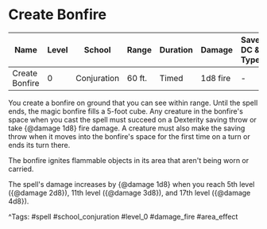 # Create Bonfire

| Name | Level | School | Range | Duration | Damage | Save DC & Type |
|------|-------|--------|-------|----------|--------|----------------|
| Create Bonfire | 0 | Conjuration | 60 ft. | Timed | 1d8 fire | - |

You create a bonfire on ground that you can see within range. Until the spell ends, the magic bonfire fills a 5-foot cube. Any creature in the bonfire's space when you cast the spell must succeed on a Dexterity saving throw or take {@damage 1d8} fire damage. A creature must also make the saving throw when it moves into the bonfire's space for the first time on a turn or ends its turn there.

The bonfire ignites flammable objects in its area that aren't being worn or carried.

The spell's damage increases by {@damage 1d8} when you reach 5th level ({@damage 2d8}), 11th level ({@damage 3d8}), and 17th level ({@damage 4d8}).

^Tags: #spell #school_conjuration #level_0 #damage_fire #area_effect